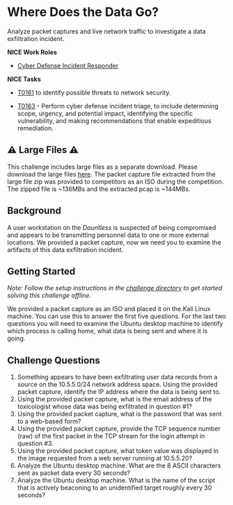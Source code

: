 # Where Does the Data Go?

Analyze packet captures and live network traffic to investigate a data exfiltration incident.

**NICE Work Roles**

- [Cyber Defense Incident Responder](https://niccs.cisa.gov/workforce-development/nice-framework)

**NICE Tasks**

- [T0161](https://niccs.cisa.gov/workforce-development/nice-framework) to identify possible threats to network security.

- [T0163](https://niccs.cisa.gov/workforce-development/nice-framework) - Perform cyber defense incident triage, to include determining scope, urgency, and potential impact, identifying the specific vulnerability, and making recommendations that enable expeditious remediation.

## ⚠️ Large Files ⚠️

This challenge includes large files as a separate download. Please download the large files [here](https://presidentscup.cisa.gov/files/pc4/individuala-round1-where-does-the-data-go-largefiles.zip). The packet capture file extracted from the large file zip was provided to competitors as an ISO during the competition. The zipped file is ~136MBs and the extracted pcap is ~144MBs.


## Background

A user workstation on the _Dauntless_ is suspected of being compromised and appears to be transmitting personnel data to one or more external locations. We provided a packet capture, now we need you to examine the artifacts of this data exfiltration incident.

## Getting Started

_Note: Follow the setup instructions in the [challenge directory](./challenge/) to get started solving this challenge offline._

We provided a packet capture as an ISO and placed it on the Kali Linux machine. You can use this to answer the first five questions. For the last two questions you will need to examine the Ubuntu desktop machine to identify which process is calling home, what data is being sent and where it is going.

## Challenge Questions

1. Something appears to have been exfiltrating user data records from a source on the 10.5.5.0/24 network address space. Using the provided packet capture, identify the IP address where the data is being sent to.
2. Using the provided packet capture, what is the email address of the toxicologist whose data was being exfiltrated in question #1?
3. Using the provided packet capture, what is the password that was sent to a web-based form?
4. Using the provided packet capture, provide the TCP sequence number (raw) of the first packet in the TCP stream for the login attempt in question #3.
5. Using the provided packet capture, what token value was displayed in the image requested from a web server running at 10.5.5.20?
6. Analyze the Ubuntu desktop machine. What are the 8 ASCII characters sent as packet data every 30 seconds?
7. Analyze the Ubuntu desktop machine. What is the name of the script that is actively beaconing to an unidentified target roughly every 30 seconds?

